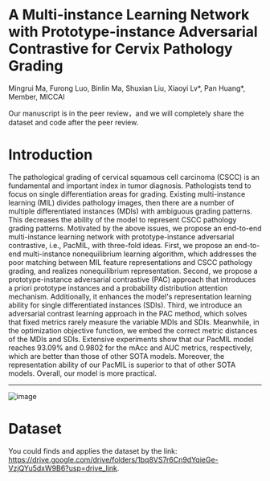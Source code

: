 # A Multi-instance Learning Network with Prototype-instance Adversarial Contrastive for Cervix Pathology Grading

Mingrui Ma, Furong Luo, Binlin Ma, Shuxian Liu, Xiaoyi Lv*, Pan Huang*, Member, MICCAI

Our manuscript is in the peer review，and we will completely share the dataset and code after the peer review.

# Introduction
The pathological grading of cervical squamous cell carcinoma (CSCC) is an fundamental and important index in tumor diagnosis. Pathologists tend to focus on single differentiation areas for grading. Existing multi-instance learning (MIL) divides pathology images, then there are a number of multiple differentiated instances (MDIs) with ambiguous grading patterns. This decreases the ability of the model to represent CSCC pathology grading patterns. Motivated by the above issues, we propose an end-to-end multi-instance learning network with prototype-instance adversarial contrastive, i.e., PacMIL, with three-fold ideas. First, we propose an end-to-end multi-instance nonequilibrium learning algorithm, which addresses the poor matching between MIL feature representations and CSCC pathology grading, and realizes nonequilibrium representation. Second, we propose a prototype-instance adversarial contrastive (PAC) approach that introduces a priori prototype instances and a probability distribution attention mechanism. Additionally, it enhances the model's representation learning ability for single differentiated instances (SDIs). Third, we introduce an adversarial contrast learning approach in the PAC method, which solves that fixed metrics rarely measure the variable MDIs and SDIs. Meanwhile, in the optimization objective function, we embed the correct metric distances of the MDIs and SDIs. Extensive experiments show that our PacMIL model reaches 93.09% and 0.9802 for the mAcc and AUC metrics, respectively, which are better than those of other SOTA models. Moreover, the representation ability of our PacMIL is superior to that of other SOTA models. Overall, our model is more practical. 

---
![image](https://github.com/Baron-Huang/PacMIL/blob/main/Image/Main_Frame_for_PacMI)


# Dataset
You could finds and applies the dataset by the link: https://drive.google.com/drive/folders/1bq8VS7r6Cn9dYqieGe-VzjQYu5dxW9B6?usp=drive_link.

